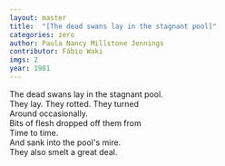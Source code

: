 ```yaml
---
layout: master
title:  "[The dead swans lay in the stagnant pool]"
categories: zero
author: Paula Nancy Millstone Jennings
contributor: Fábio Waki
imgs: 2
year: 1981
---
```


The dead swans lay in the stagnant pool.   
They lay. They rotted. They turned  
Around occasionally.   
Bits of flesh dropped off them from   
Time to time.   
And sank into the pool's mire.   
They also smelt a great deal.  


  





